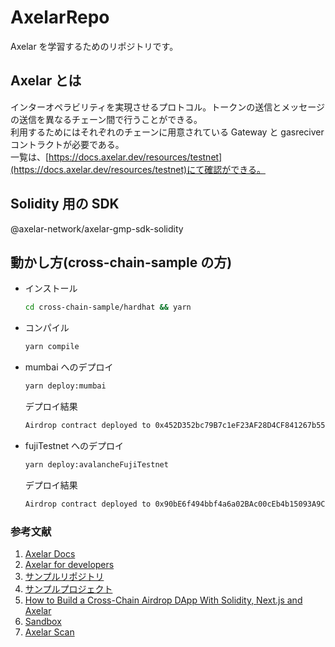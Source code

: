 # AxelarRepo

Axelar を学習するためのリポジトリです。

## Axelar とは

インターオペラビリティを実現させるプロトコル。トークンの送信とメッセージの送信を異なるチェーン間で行うことができる。  
利用するためにはそれぞれのチェーンに用意されている Gateway と gasreciver コントラクトが必要である。  
一覧は、[https://docs.axelar.dev/resources/testnet](https://docs.axelar.dev/resources/testnet)にて確認ができる。

## Solidity 用の SDK

@axelar-network/axelar-gmp-sdk-solidity

## 動かし方(cross-chain-sample の方)

- インストール

  ```bash
  cd cross-chain-sample/hardhat && yarn
  ```

- コンパイル

  ```bash
  yarn compile
  ```

- mumbai へのデプロイ

  ```bash
  yarn deploy:mumbai
  ```

  デプロイ結果

  ```bash
  Airdrop contract deployed to 0x452D352bc79B7c1eF23AF28D4CF841267b55DE1B
  ```

- fujiTestnet へのデプロイ

  ```bash
  yarn deploy:avalancheFujiTestnet
  ```

  デプロイ結果

  ```bash
  Airdrop contract deployed to 0x90bE6f494bbf4a6a02BAc00cEb4b15093A9CB79a
  ```

### 参考文献

1. [Axelar Docs](https://axelar.network/developers)
2. [Axelar for developers](https://docs.axelar.dev/dev/intro)
3. [サンプルリポジトリ](https://github.com/mashharuki/axelar-examples)
4. [サンプルプロジェクト](https://github.com/mashharuki/cross-chain-airdrop-dapp)
5. [How to Build a Cross-Chain Airdrop DApp With Solidity, Next.js and Axelar](https://axelar.network/blog/cross-chain-airdrop-dapp-tutorial)
6. [Sandbox](https://xchainbox.axelar.dev/)
7. [Axelar Scan](https://testnet.axelarscan.io/)
